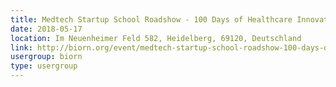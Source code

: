 ```yaml
---
title: Medtech Startup School Roadshow - 100 Days of Healthcare Innovation
date: 2018-05-17
location: Im Neuenheimer Feld 582, Heidelberg, 69120, Deutschland
link: http://biorn.org/event/medtech-startup-school-roadshow-100-days-of-healthcare-innovation/
usergroup: biorn
type: usergroup
---
```

